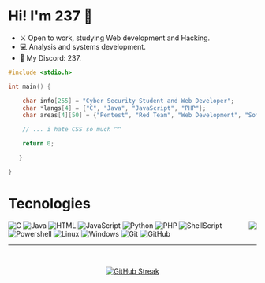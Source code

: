 # Hi! I'm 237 :wave:

    
- :crossed_swords: Open to work, studying Web development and Hacking.
- :computer: Analysis and systems development.
- :email: My Discord: 237.

```C
#include <stdio.h>

int main() {

    char info[255] = "Cyber Security Student and Web Developer";
    char *langs[4] = {"C", "Java", "JavaScript", "PHP"};
    char areas[4][50] = {"Pentest", "Red Team", "Web Development", "Software Development"};

    // ... i hate CSS so much ^^

    return 0;

   }

}
```
# Tecnologies
  <img align="right" src="https://media4.giphy.com/media/v1.Y2lkPTc5MGI3NjExYno5aGdyanp3b28xMm51aG8ydnh6a3ZiYWZudGw0dmw3a2hscDA5NCZlcD12MV9pbnRlcm5hbF9naWZfYnlfaWQmY3Q9cw/vfTnz2QVJ1ip2/giphy.gif">
  <div align="left">
    <div>
      <img alt="C" src="https://img.shields.io/badge/c-000000?style=for-the-badge&logo=c">
      <img alt="Java" src="https://img.shields.io/badge/Java-000000?style=for-the-badge&logo=openjdk&logoColor=orange">
      <img alt="HTML" src="https://img.shields.io/badge/HTML-000000?style=for-the-badge&logo=html5&logoColor=orange"> 
      <img alt="JavaScript" src="https://shields.io/badge/JavaScript-000000?style=for-the-badge&logo=JavaScript&logoColor=yellow">
      <img alt="Python" src="https://img.shields.io/badge/python-000000?style=for-the-badge&logo=python&logoColor=blue">
      <img alt="PHP" src="https://img.shields.io/badge/PHP-000000?style=for-the-badge&logo=php&logoColor=blue">  
      <img alt="ShellScript" src="https://img.shields.io/badge/Shell_Script-000000?style=for-the-badge&logo=gnu-bash&logoColor=white">
      <img alt="Powershell" src="https://img.shields.io/badge/powershell-000000?style=for-the-badge&logo=powershell">
      <img alt="Linux" src="https://img.shields.io/badge/linux-000000?style=for-the-badge&logo=linux">
      <img alt="Windows" src="https://img.shields.io/badge/windows-000000?style=for-the-badge&logo=windows">
      <img alt="Git" src="https://img.shields.io/badge/git-000000?style=for-the-badge&logo=git">
      <img alt="GitHub" src="https://img.shields.io/badge/github-000000?style=for-the-badge&logo=github">
    </div>
    <hr height="1">
  </div>

<img src="https://raw.githubusercontent.com/catppuccin/catppuccin/main/assets/misc/transparent.png" height="30" width="0px" />
</div>
<div align="center">
<a href="https://git.io/streak-stats"><img src="https://streak-stats.demolab.com?user=xssrae&theme=catppuccin-mocha&hide_border=true&mode=weekly&hide_total_contributions=true&hide_longest_streak=true" alt="GitHub Streak" /></a>
</div>
</div>
